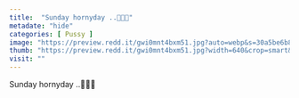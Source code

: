 ```yaml
---
title:  "Sunday hornyday ..🔋🍆🔌"
metadate: "hide"
categories: [ Pussy ]
image: "https://preview.redd.it/gwi0mnt4bxm51.jpg?auto=webp&s=30a5be6b891d3ba172832411ff5d4ace2fbe8e1a"
thumb: "https://preview.redd.it/gwi0mnt4bxm51.jpg?width=640&crop=smart&auto=webp&s=abe54afff7cf62be346f826fb220e5d217ee9a97"
visit: ""
---
```

Sunday hornyday ..🔋🍆🔌
